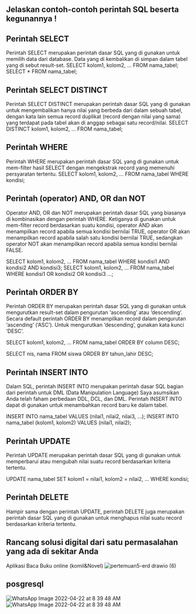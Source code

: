 ## Jelaskan contoh-contoh perintah SQL beserta kegunannya !

## Perintah SELECT 
Perintah SELECT merupakan perintah dasar SQL yang di gunakan untuk memilih data dari database. Data yang di kembalikan di simpan dalam tabel yang di sebut result-set. SELECT kolom1, kolom2, … FROM nama_tabel;
SELECT * FROM nama_tabel;
## Perintah SELECT DISTINCT
Perintah SELECT DISTINCT merupakan perintah dasar SQL yang di gunakan untuk mengembalikan hanya nilai yang berbeda dari dalam sebuah tabel, dengan kata lain semua record duplikat (record dengan nilai yang sama) yang terdapat pada tabel akan di anggap sebagai satu record/nilai.
SELECT DISTINCT kolom1, kolom2, … FROM nama_tabel;
## Perintah WHERE
Perintah WHERE merupakan perintah dasar SQL yang di gunakan untuk mem-filter hasil SELECT dengan mengekstrak record yang memenuhi persyaratan tertentu.
SELECT kolom1, kolom2, … FROM nama_tabel WHERE kondisi;
## Perintah (operator) AND, OR dan NOT
Operator AND, OR dan NOT merupakan perintah dasar SQL yang biasanya di kombinasikan dengan perintah WHERE. Ketiganya di gunakan untuk mem-filter record berdasarkan suatu kondisi, operator AND akan menampilkan record apabila semua kondisi bernilai TRUE, operator OR akan menampilkan record apabila salah satu kondisi bernilai TRUE, sedangkan operator NOT akan menampilkan record apabila semua kondisi bernilai FALSE.

SELECT kolom1, kolom2, … FROM nama_tabel WHERE kondisi1 AND kondisi2 AND kondisi3;
SELECT kolom1, kolom2, … FROM nama_tabel WHERE kondisi1 OR kondisi2 OR kondisi3 …;

## Perintah ORDER BY
Perintah ORDER BY merupakan perintah dasar SQL yang di gunakan untuk mengurutkan result-set dalam pengurutan ‘ascending’ atau ‘descending’. Secara default perintah ORDER BY menampilkan record dalam pengurutan ‘ascending’ (‘ASC’). Untuk mengurutkan ‘descending’, gunakan kata kunci ‘DESC’.

SELECT kolom1, kolom2, … FROM nama_tabel ORDER BY column DESC;

SELECT nis, nama FROM siswa ORDER BY tahun_lahir DESC;

##  Perintah INSERT INTO
Dalam SQL, perintah INSERT INTO merupakan perintah dasar SQL bagian dari perintah untuk DML (Data Manipulation Language) Saya asumsikan Anda telah faham perbedaan DDL, DCL, dan DML. Perintah INSERT INTO dapat di gunakan untuk menambahkan record baru ke dalam tabel.

INSERT INTO nama_tabel VALUES (nilai1, nilai2, nilai3, …);
INSERT INTO nama_tabel (kolom1, kolom2) VALUES (nilai1, nilai2);
## Perintah UPDATE
Perintah UPDATE merupakan perintah dasar SQL yang di gunakan untuk memperbarui atau mengubah nilai suatu record berdasarkan kriteria tertentu.

UPDATE nama_tabel SET kolom1 = nilai1, kolom2 = nilai2, … WHERE kondisi;
##  Perintah DELETE
Hampir sama dengan perintah UPDATE, perintah DELETE juga merupakan perintah dasar SQL yang di gunakan untuk menghapus nilai suatu record berdasarkan kriteria tertentu.

##  Rancang solusi digital dari satu permasalahan yang ada di sekitar Anda
Aplikasi Baca Buku online (komil&Novel)
![pertemuan5-erd drawio (6)](https://user-images.githubusercontent.com/100669802/164570897-df2e19bc-85c9-4a5b-8aa7-6e5af4301ec8.png)

## posgresql
![WhatsApp Image 2022-04-22 at 8 39 48 AM](https://user-images.githubusercontent.com/100669802/164579862-e02506d1-79a2-441a-b4e6-4a829891d480.jpeg)
![WhatsApp Image 2022-04-22 at 8 39 48 AM](https://user-images.githubusercontent.com/100669802/164586613-af43d166-02d1-4360-84aa-52d25383c112.jpeg)

